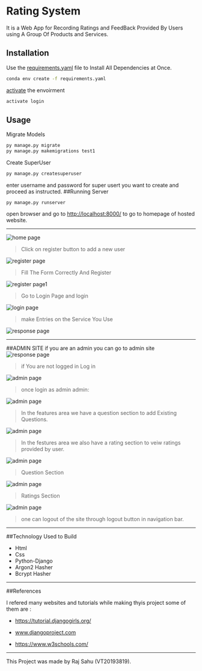 # Rating System

It is a Web App for Recording Ratings and FeedBack Provided By Users using A Group Of Products and Services.


## Installation

Use the [requirements.yaml](https://docs.conda.io/projects/conda/en/latest/user-guide/tasks/manage-environments.html) file  to Install All Dependencies at Once.

```bash
conda env create -f requirements.yaml
```
[activate](https://docs.conda.io/projects/conda/en/latest/user-guide/tasks/manage-environments.html) the envoirment
```python
activate login
```
## Usage
Migrate Models
```python
py manage.py migrate
py manage.py makemigrations test1 
```
Create SuperUser 
```python
py manage.py createsuperuser
```
enter username and password for super usert you want to create and proceed as instructed.
##Running Server
```
py manage.py runserver
```
open browser and go to [http://localhost:8000/](http://localhost:8000/) to go to homepage of hosted website.

---
![home page](images/logo.png)
>Click on register button to add a new user

![register page](images/register.png)

>Fill The Form Correctly And Register

![register page1](images/register1.png)

>Go to Login Page and login

![login page](images/logo1.png)

>make Entries on the Service You Use 

![response page](images/register2.png)

---
##ADMIN SITE
if you are an admin you can go to admin site
![response page](images/register3.png)

>if You are not logged in Log in

![admin page](images/register4.png)

>once login as admin admin:

![admin page](images/register8.png)

>In the features area we have a question section to add Existing Questions.

![admin page](images/register6.png)

>In the festures area we also have a rating section to veiw ratings provided by user.

![admin page](images/register7.png)

>Question Section

![admin page](images/1.png)

>Ratings Section

![admin page](images/2.png)

>one can logout of the site through logout button in navigation bar. 
---

##Technology Used to Build


- Html
- Css
- Python-Django
-  Argon2 Hasher
-  Bcrypt Hasher

---

##References

I refered many websites and tutorials while making thyis project some of them are :

- https://tutorial.djangogirls.org/

- www.djangoproject.com

- https://www.w3schools.com/

---
This Project was made by Raj Sahu (VT20193819).